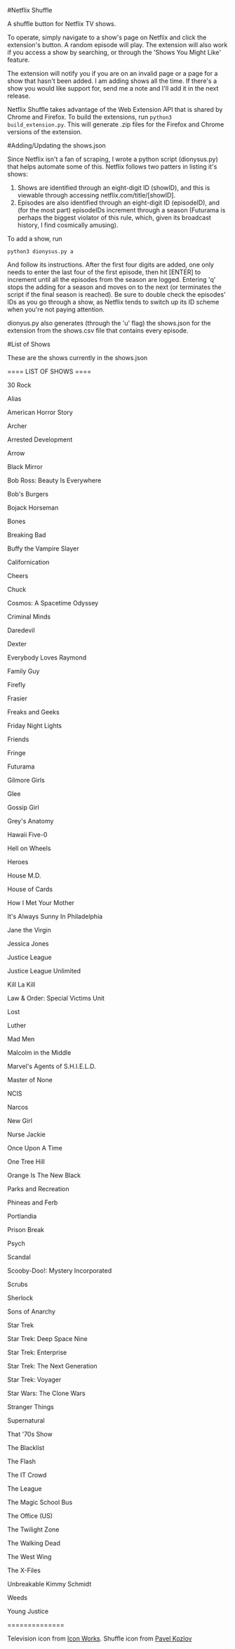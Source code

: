 #Netflix Shuffle

A shuffle button for Netflix TV shows.

To operate, simply navigate to a show's page on Netflix and click the extension's button. A random episode will play. The extension will also work if you access a show by searching, or through the 'Shows You Might Like' feature.

The extension will notify you if you are on an invalid page or a page for a show that hasn't been added. I am adding shows all the time. If there's a show you would like support for, send me a note and I'll add it in the next release.

Netflix Shuffle takes advantage of the Web Extension API that is shared by Chrome and Firefox. To build the extensions, run `python3 build_extension.py`. This will generate .zip files for the Firefox and Chrome versions of the extension.

#Adding/Updating the shows.json

Since Netflix isn't a fan of scraping, I wrote a python script (dionysus.py) that helps automate some of this. Netflix follows two patters in listing it's shows:

1. Shows are identified through an eight-digit ID (showID), and this is viewable through accessing netflix.com/title/[showID].
2. Episodes are also identified through an eight-digit ID (episodeID), and (for the most part) episodeIDs increment through a season (Futurama is perhaps the biggest violator of this rule, which, given its broadcast history, I find cosmically amusing).

To add a show, run

    python3 dionysus.py a

And follow its instructions. After the first four digits are added, one only needs to enter the last four of the first episode, then hit [ENTER] to increment until all the episodes from the season are logged. Entering 'q' stops the adding for a season and moves on to the next (or terminates the script if the final season is reached). Be sure to double check the episodes' IDs as you go through a show, as Netflix tends to switch up its ID scheme when you're not paying attention.

dionyus.py also generates (through the 'u' flag) the shows.json for the extension from the shows.csv file that contains every episode.

#List of Shows

These are the shows currently in the shows.json

==== LIST OF SHOWS ====

30 Rock

Alias

American Horror Story

Archer

Arrested Development

Arrow

Black Mirror

Bob Ross: Beauty Is Everywhere

Bob's Burgers

Bojack Horseman

Bones

Breaking Bad

Buffy the Vampire Slayer

Californication

Cheers

Chuck

Cosmos: A Spacetime Odyssey

Criminal Minds

Daredevil

Dexter

Everybody Loves Raymond

Family Guy

Firefly

Frasier

Freaks and Geeks

Friday Night Lights

Friends

Fringe

Futurama

Gilmore Girls

Glee

Gossip Girl

Grey's Anatomy

Hawaii Five-0

Hell on Wheels

Heroes

House M.D.

House of Cards

How I Met Your Mother

It's Always Sunny In Philadelphia

Jane the Virgin

Jessica Jones

Justice League

Justice League Unlimited

Kill La Kill

Law & Order: Special Victims Unit

Lost

Luther

Mad Men

Malcolm in the Middle

Marvel's Agents of S.H.I.E.L.D.

Master of None

NCIS

Narcos

New Girl

Nurse Jackie

Once Upon A Time

One Tree Hill

Orange Is The New Black

Parks and Recreation

Phineas and Ferb

Portlandia

Prison Break

Psych

Scandal

Scooby-Doo!: Mystery Incorporated

Scrubs

Sherlock

Sons of Anarchy

Star Trek

Star Trek: Deep Space Nine

Star Trek: Enterprise

Star Trek: The Next Generation

Star Trek: Voyager

Star Wars: The Clone Wars

Stranger Things

Supernatural

That '70s Show

The Blacklist

The Flash

The IT Crowd

The League

The Magic School Bus

The Office (US)

The Twilight Zone

The Walking Dead

The West Wing

The X-Files

Unbreakable Kimmy Schmidt

Weeds

Young Justice

==============

Television icon from [Icon Works](http://www.flaticon.com/authors/icon-works). Shuffle icon from [Pavel Kozlov](http://www.flaticon.com/authors/pavel-kozlov)
